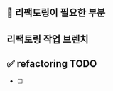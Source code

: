 ## 🔨 리팩토링이 필요한 부분 

## 리팩토링 작업 브렌치
<!-- refactor/issue-47-->

## ✅ refactoring TODO
<!-- 리팩토링 TODO  -->
- [ ]
